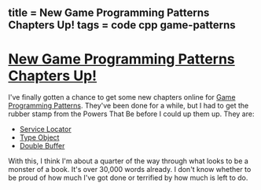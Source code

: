 title = New Game Programming Patterns Chapters Up!
tags = code cpp game-patterns
---

# [New Game Programming Patterns Chapters Up!](http://journal.stuffwithstuff.com/2010/01/25/new-game-programming-patterns-chapters-up/ "New Game Programming Patterns Chapters Up!")

I've finally gotten a chance to get some new chapters online for [Game
Programming Patterns](http://gameprogrammingpatterns.com/). They've been done for a while, but I had to get the
rubber stamp from the Powers That Be before I could up them up. They are:


  * [Service Locator](http://gameprogrammingpatterns.com/service-locator.html)
  * [Type Object](http://gameprogrammingpatterns.com/type-object.html)
  * [Double Buffer](http://gameprogrammingpatterns.com/double-buffer.html)


With this, I think I'm about a quarter of the way through what looks to be a
monster of a book. It's over 30,000 words already. I don't know whether to be
proud of how much I've got done or terrified by how much is left to do.
